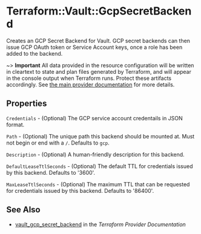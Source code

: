 # Terraform::Vault::GcpSecretBackend

Creates an GCP Secret Backend for Vault. GCP secret backends can then issue GCP
OAuth token or Service Account keys, once a role has been added to the backend.

~> **Important** All data provided in the resource configuration will be
written in cleartext to state and plan files generated by Terraform, and
will appear in the console output when Terraform runs. Protect these
artifacts accordingly. See
[the main provider documentation](../index.html)
for more details.

## Properties

`Credentials` - (Optional) The GCP service account credentails in JSON format.

`Path` - (Optional) The unique path this backend should be mounted at. Must not begin or end with a `/`. Defaults to `gcp`.

`Description` - (Optional) A human-friendly description for this backend.

`DefaultLeaseTtlSeconds` - (Optional) The default TTL for credentials issued by this backend. Defaults to '3600'.

`MaxLeaseTtlSeconds` - (Optional) The maximum TTL that can be requested for credentials issued by this backend. Defaults to '86400'.


## See Also

* [vault_gcp_secret_backend](https://www.terraform.io/docs/providers/vault/r/gcp_secret_backend.html) in the _Terraform Provider Documentation_